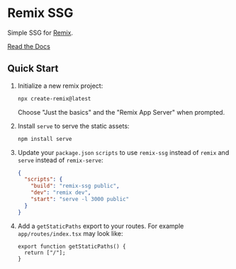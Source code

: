 # Remix SSG

Simple SSG for [Remix](https://remix.run/).

[Read the Docs](https://remix-ssg.pages.dev/docs)

## Quick Start

1. Initialize a new remix project:

   ```bash
   npx create-remix@latest
   ```

   Choose "Just the basics" and the "Remix App Server" when prompted.

1. Install `serve` to serve the static assets:

   ```bash
   npm install serve
   ```

1. Update your `package.json` `scripts` to use `remix-ssg` instead of `remix` and `serve` instead of `remix-serve`:

   ```json
   {
     "scripts": {
       "build": "remix-ssg public",
       "dev": "remix dev",
       "start": "serve -l 3000 public"
     }
   }
   ```

1. Add a `getStaticPaths` export to your routes. For example `app/routes/index.tsx` may look like:

   ```tsx
   export function getStaticPaths() {
     return ["/"];
   }
   ```

